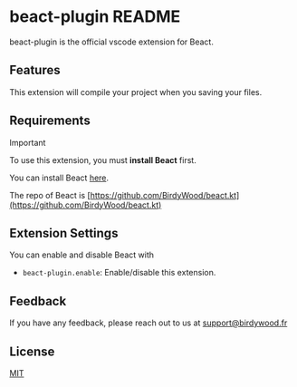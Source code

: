 # beact-plugin README

beact-plugin is the official vscode extension for Beact. 

## Features

This extension will compile your project when you saving your files.
<!--Describe specific features of your extension including screenshots of your extension in action. Image paths are relative to this README file.

For example if there is an image subfolder under your extension project workspace:

\!\[feature X\]\(images/feature-x.png\)

> Tip: Many popular extensions utilize animations. This is an excellent way to show off your extension! We recommend short, focused animations that are easy to follow.-->

## Requirements

> [!IMPORTANT]  
> To use this extension, you must **install Beact** first.

You can install Beact [here](https://github.com/BirdyWood/beact.kt?tab=readme-ov-file#installation).

The repo of Beact is [https://github.com/BirdyWood/beact.kt](https://github.com/BirdyWood/beact.kt)

## Extension Settings

You can enable and disable Beact with

* `beact-plugin.enable`: Enable/disable this extension.

## Feedback

If you have any feedback, please reach out to us at [support@birdywood.fr](mailto:\\support@birdywood.fr)


## License

[MIT](LICENSE.md)